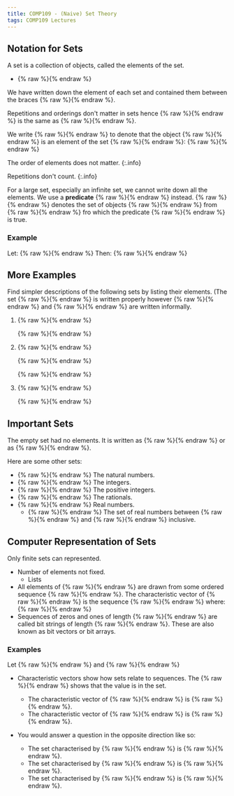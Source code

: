 ```yaml
---
title: COMP109 - (Naive) Set Theory
tags: COMP109 Lectures
---
```

## Notation for Sets
A set is a collection of objects, called the elements of the set. 

* {% raw %}<![CDATA[\(\{7,5,3\}\)]]>{% endraw %}

We have written down the element of each set and contained them between the braces {% raw %}<![CDATA[\(\{\}\)]]>{% endraw %}.

Repetitions and orderings don't matter in sets hence {% raw %}<![CDATA[\(\{7,5,3\}\)]]>{% endraw %} is the same as {% raw %}<![CDATA[\(\{5,3,3,3,7\}\)]]>{% endraw %}. 

We write {% raw %}<![CDATA[\(a\in A\)]]>{% endraw %} to denote that the object {% raw %}<![CDATA[\(a\)]]>{% endraw %} is an element of the set {% raw %}<![CDATA[\(a\)]]>{% endraw %}: {% raw %}<![CDATA[\[7\in\{7,5,3\},4\notin\{7,5,3\}\]]]>{% endraw %}

The order of elements does not matter.
{:.info}

Repetitions don't count.
{:.info}

For a large set, especially an infinite set, we cannot write down all the elements. We use a **predicate** {% raw %}<![CDATA[\(P\)]]>{% endraw %} instead.
{% raw %}<![CDATA[\[A=\{x\in S\vert P(x)\]]]>{% endraw %}
denotes the set of objects {% raw %}<![CDATA[\(x\)]]>{% endraw %} from {% raw %}<![CDATA[\(S\)]]>{% endraw %} fro which the predicate {% raw %}<![CDATA[\(P(x)\)]]>{% endraw %} is true.

### Example
Let:
{% raw %}<![CDATA[\[A = \{1,3,5,7,\ldots\}\]]]>{% endraw %}
Then:
{% raw %}<![CDATA[\[A=\{x\in \mathbb{Z} \vert x \text{ is odd}\}\]]]>{% endraw %}

## More Examples
Find simpler descriptions of the following sets by listing their elements. (The set {% raw %}<![CDATA[\(A\)]]>{% endraw %} is written properly however {% raw %}<![CDATA[\(B\)]]>{% endraw %} and {% raw %}<![CDATA[\(C\)]]>{% endraw %} are written informally.

1. {% raw %}<![CDATA[\(A=\{x\in\mathbb{z}\vert x^2+4x=12\}\)]]>{% endraw %}

	{% raw %}<![CDATA[\(\{2,-6\}\)]]>{% endraw %}
1. {% raw %}<![CDATA[\(B=\{n^2\vert n \text{ is an integer}\}\)]]>{% endraw %}

	{% raw %}<![CDATA[\(\{0,1,4,9,16,25,\ldots\}\)]]>{% endraw %}
	
	{% raw %}<![CDATA[\(B=\{m\in\mathbb{Z}\vert m=n^2 \text{ for some integer } n\}\)]]>{% endraw %}
	
1. {% raw %}<![CDATA[\(C=\{x\vert x \text{ a day of the week not containing "u"}\}\)]]>{% endraw %}
	
	{% raw %}<![CDATA[\(\{\text{Monday, Wednesday, Friday}\}\)]]>{% endraw %}
	
## Important Sets
The empty set had no elements. It is written as {% raw %}<![CDATA[\(\emptyset\)]]>{% endraw %} or as {% raw %}<![CDATA[\(\{\}\)]]>{% endraw %}. 

Here are some other sets:

* {% raw %}<![CDATA[\(\mathbb{N}=\{0,1,2,3,\ldots\}\)]]>{% endraw %} The natural numbers.
* {% raw %}<![CDATA[\(\mathbb{Z}=\{\ldots,-2,-1,0,1,2,\ldots\}\)]]>{% endraw %} The integers.
* {% raw %}<![CDATA[\(\mathbb{Z^+}=\{1,2,3,\ldots\}\)]]>{% endraw %} The positive integers.
* {% raw %}<![CDATA[\(\mathbb{Q}=\{\frac{x}{y}\vert x \in\mathbb{Z},y\in\mathbb{Z},y\neq0\}\)]]>{% endraw %} The rationals.
* {% raw %}<![CDATA[\(\mathbb{R}\)]]>{% endraw %} Real numbers.
	* {% raw %}<![CDATA[\([a,b]=\{x\in\mathbb{R}\vert a\leq x \leq b\}\)]]>{% endraw %} The set of real numbers between {% raw %}<![CDATA[\(a\)]]>{% endraw %} and {% raw %}<![CDATA[\(b\)]]>{% endraw %} inclusive.
	
## Computer Representation of Sets
Only finite sets can represented.

* Number of elements not fixed.
	* Lists
* All elements of {% raw %}<![CDATA[\(A\)]]>{% endraw %} are drawn from some ordered sequence {% raw %}<![CDATA[\(S=\langle s_1,\ldots,s_n\rangle\)]]>{% endraw %}. The characteristic vector of {% raw %}<![CDATA[\(A\)]]>{% endraw %} is the sequence {% raw %}<![CDATA[\([b_1,\ldots,b_n]\)]]>{% endraw %} where:
{% raw %}<![CDATA[\[
    b_i=
    \begin{cases}
      1 & \text{if}\ S_i\in A \\
      0 & \text{if}\ S_i\notin A
    \end{cases}
\]]]>{% endraw %}
* Sequences of zeros and ones of length {% raw %}<![CDATA[\(n\)]]>{% endraw %} are called bit strings of length {% raw %}<![CDATA[\(n\)]]>{% endraw %}. These are also known as bit vectors or bit arrays.

### Examples
Let {% raw %}<![CDATA[\(S\langle 1,2,3,4,5\rangle, A = \{1,3,5\}\)]]>{% endraw %} and {% raw %}<![CDATA[\(B=\{3,4\}\)]]>{% endraw %}

* Characteristic vectors show how sets relate to sequences. The {% raw %}<![CDATA[\(1\)]]>{% endraw %} shows that the value is in the set.
	* The characteristic vector of {% raw %}<![CDATA[\(A\)]]>{% endraw %} is {% raw %}<![CDATA[\([1,0,1,0,1]\)]]>{% endraw %}. 
	* The characteristic vector of {% raw %}<![CDATA[\(B\)]]>{% endraw %} is {% raw %}<![CDATA[\([0,0,1,1,0]\)]]>{% endraw %}.
	
* You would answer a question in the opposite direction like so:
	* The set characterised by {% raw %}<![CDATA[\([1,1,1,0,1]\)]]>{% endraw %} is {% raw %}<![CDATA[\(\{1,2,3,5\}\)]]>{% endraw %}.
	* The set characterised by {% raw %}<![CDATA[\([1,1,1,1,1]\)]]>{% endraw %} is {% raw %}<![CDATA[\(\{1,2,3,4,5\}\)]]>{% endraw %}.
	* The set characterised by {% raw %}<![CDATA[\([0,0,0,0,0]\)]]>{% endraw %} is {% raw %}<![CDATA[\(\emptyset\)]]>{% endraw %}.
